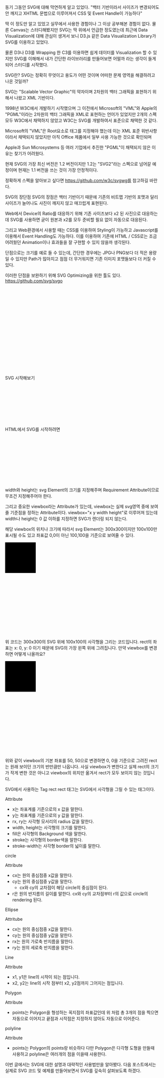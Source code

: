 동기
그동안 SVG에 대해 막연하게 알고 있었다.
"백터 기반이라서 사이즈가 변경되어도 안 깨지고 XHTML 문법으로 이루어져서 CSS 및 Event Handle이 가능하다"

딱 이 정도만 알고 있었고 실무에서 사용한 경험이나 그 이상 공부해본 경험이 없다. 
물론 Canvas는 스터디해봤지만 SVG는 딱 위에서 언급한 정도였는데 최근에 Data Visualization에 대해 관심이 생겨서 보니 D3.js 같은 Data Visualization Library가 SVG를 이용하고 있었다.

물론 D3나 D3를 Wrapping 한 C3를 이용하면 쉽게 데이터를 Visualization 할 수 있지만 SVG를 이해해서 내가 간단한 라이브러리를 만들어보면 어떨까 라는 생각이 들게 되어 스터디를 시작했다.

SVG란?
SVG는 정확히 무엇이고 용도가 어떤 것이며 어떠한 문제 영역을 해결하려고 나온 것일까?

SVG는 "Scalable Vector Graphic"의 약자이며 2차원의 백터 그래픽을 표현하기 위해서 나왔고 XML 기반이다.

1998년 W3C에서 개발하기 시작했으며 그 이전에서 Microsoft의 "VML"와 Apple의 "PGML"이라는 2차원의 백터 그래픽을 XML로 표현하는 언어가 있었지만 2개의 스펙 모두 W3C에서 채택하지 않았고 W3C는 SVG를 개발하여서 표준으로 채택한 것 같다.

Microsoft의 "VML"은 Root요소로 <xml> 태그를 지정해야 했는데 이는 XML 표준 위반사항이라서 채택되지 않았지만 아직 Office 제품에서 일부 사용 가능한 것으로 확인되며

Apple과 Sun Microsystems 등 여러 기업에서 추진한 "PGML"이 채택되지 않은 이유는 찾기가 어려웠다.

현재 SVG의 가장 최신 버전은 1.2 버전이지만 1.2는 "SVG2"라는 스펙으로 넘어갈 예정이며 현재는 1.1 버전을 쓰는 것이 가장 안정적이다.

정확하게 스펙을 알아보고 싶다면 https://github.com/w3c/svgwg를 참고하길 바란다.

SVG의 장단점
SVG의 장점은 백터 기반이기 때문에 기존의 비트맵 기반의 포맷과 달리 사이즈가 늘어나도 사진이 깨지지 않고 매끄럽게 표현된다. 

Web에서 Device의 Ratio를 대응하기 위해 기존 사이즈보다 x2 된 사진으로 대응하는데 SVG를 사용하면 굳이 원본과 x2를 모두 준비할 필요 없이 자동으로 대응된다.

그리고 Web환경에서 사용할 때는 CSS를 이용하여 Styling이 가능하고 Javascript를 이용해서 Event Handling도 가능하다. 이를 이용하여 기존에 HTML / CSS로는 조금 어려웠던 Animation이나 효과들을 잘 구현할 수 있지 않을까 생각된다.

단점으로는 크기를 예로 들 수 있는데, 간단한 경우에는 JPG나 PNG보다 더 적은 용량일 수 있지만 Path가 많아지고 점점 더 무거워지면 기존 이미지 포맷들보다 더 커질 수 있다.

이러한 단점을 보완하기 위해 SVG Optimizing을 위한 툴도 있다. https://github.com/svg/svgo

SVG 시작해보기
<svg width="300" height="300" xmlns="http://w3.org/2000/svg" version="1.1" viewbox="0 0 300 300">
</svg>

HTML에서 SVG를 시작하려면 <svg> 태그부터 알아야 한다.

<svg> 태그는 svg의 Root태그이며 svg는 XHTML 스펙을 따르고 있기 때문에 반드시 "xmlns" Attribute를 이용하여 NameSpace을 지정해줘야 한다. version은 사용할 SVG 스펙의 버전을 말하는데 일반적으로는 1.1을 사용하면 된다.

width와 height는 svg Element의 크기를 지정해주며 Requirement Attribute이므로 무조건 지정해주어야 한다.

그리고 중요한 viewbox라는 Attribute가 있는데, viewbox는 실제 svg영역 중에 보여줄 기준점을 정하는 Attribute이다. viewbox="x y width height"로 이루어져 있는데 width나 height는 0 값 이하를 지정하면 SVG가 렌더링 되지 않는다.

해당 viewbox의 위치나 크기에 따라서 svg Element는 300x300이지만 100x100만 표시될 수도 있고 좌표값 0,0이 아닌 100,100을 기준으로 보여줄 수 있다.

<svg width="300" height="300" xmlns="http://w3.org/2000/svg" version="1.1" viewbox="0 0 300 300">
  <rect x="0" y="0" width="100" height="100" />
</svg>

위 코드는 300x300의 SVG 위에 100x100의 사각형을 그리는 코드입니다.
rect의 좌표는 x: 0, y: 0 이기 때문에 SVG의 가장 왼쪽 위에 그려집니다.
만약 viewbox를 변경하면 어떻게 나올까요?

<svg width="300" height="300" xmlns="http://w3.org/2000/svg" version="1.1" viewbox="0 0 300 300">
  <rect x="0" y="0" width="100" height="100" />
</svg>

위와 같이 viewbox의 기본 좌표를 50, 50으로 변경하면 0, 0을 기준으로 그려진 rect는 원래 보이던 크기의 반만큼만 나옵니다.
사실 viewbox가 변한다고 실제 rect의 크기가 작게 변한 것은 아니고 viewbox의 위치만 옮겨서 rect가 모두 보이지 않는 것입니다.

SVG에서 사용하는 Tag
rect
rect 태그는 SVG에서 사각형을 그릴 수 있는 태그이다.
<rect x="0" y="0" rx="10" ry="10" width="100" height="100" fill="red" stroke="blue" stroke-width="10"/>

Attribute
 - x는 좌표계를 기준으로의 x 값을 말한다.
 - y는 좌표계를 기준으로의 y 값을 말한다.
 - rx, ry는 사각형 모서리의 radius 값을 말한다.
 - width, height는 사각형의 크기를 말한다.
 - fill은 사각형의 Background 색을 말한다.
 - stroke는 사각형의 border색을 말한다.
 - stroke-width는 사각형 border의 넓이를 말한다.

circle
<circle cx="50" cy="50" r="40" stroke="black" stroke-width="3" fill="red"></circle>

Attribute
 - cx는 원의 중심점중 x값을 말한다.
 - cy는 원의 중심점중 y값을 말한다.
   - cx와 cy의 교차점이 해당 circle의 중심점이 된다.
 - r은 원의 반지름의 길이를 말한다. cx와 cy의 교차점부터 r의 값으로 circle의 rendering 된다.

Ellipse
<ellipse cx="50" cy="50" rx="40" ry="20" stroke="black" stroke-width="3" fill="red"></ellipse>

Attritube
 - cx는 원의 중심점중 x값을 말한다.
 - cy는 원의 중심점중 y값을 말한다.
 - rx는 원의 가로축 반지름을 말한다.
 - ry는 원의 세로축 반지름을 말한다.

Line
<line x1="0" y1="10" x2="30" y2="10" stroke="orange" stroke-width="3"></line>

Attribute
 - x1, y1은 line의 시작이 되는 점입니다.
 - x2, y2는 line의 시작 점부터 x2, y2점까지 그어지는 점입니다.

Polygon
<polygon points="x1,y1 x2,y2, x3,y3 ..." fill="black" stroke="" stroke-width=""></polygon>

Attribute
 - points는 Polygon을 형성하는 꼭지점의 좌표값인데 위 처럼 총 3개의 점을 찍으면 자동으로 이어지고 끝점과 시작점은 지정하지 않아도 자동으로 이어준다.

polyline
<polyline points="100,100 130,100 130,130 160,130 160,160" fill="transparent" stroke="black" stroke-width="2"></polyline>

Attribute
 - points는 Polygon의 points랑 비슷하다 다만 Polygon은 다각형 도형을 만들때 사용하고 polyline은 여러개의 점을 이을때 사용한다.

이번 글에서는 SVG에 대한 설명과 대략적인 사용법만을 알아봤다.
다음 포스트에서는 실제로 SVG 코드 및 예제를 만들어보면서 SVG를 깊숙히 살펴보도록 하겠다.
